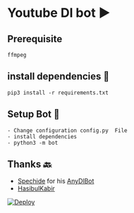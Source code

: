 # Youtube Dl bot ▶️
## Prerequisite
    ffmpeg
  
    
## install dependencies 💠
    pip3 install -r requirements.txt


## Setup Bot 💠
    - Change configuration config.py  File
    - install dependencies
    - python3 -m bot
    
## Thanks 🔙
* [Spechide](https://telegram.dog/SpEcHIDe) for his [AnyDlBot](https://github.com/SpEcHiDe/AnyDLBot)
* [HasibulKabir](https://telegram.dog/HasibulKabir)

[![Deploy](https://www.herokucdn.com/deploy/button.svg)](https://heroku.com/deploy?template=https://github.com/Hydravigguyt/Youtube-Downloader-Bot.git/tree/master)
